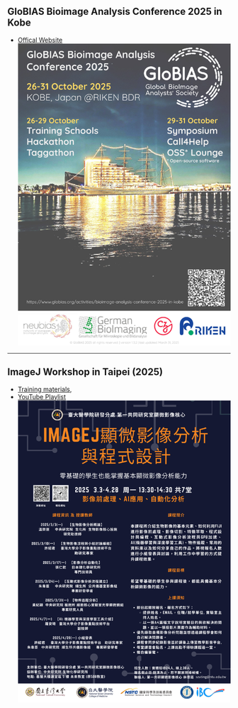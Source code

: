 
## GloBIAS Bioimage Analysis Conference 2025 in Kobe 
- [Offical Website](https://www.globias.org/activities/bioimage-analysis-conference-2025-in-kobe)
![GloBIAS 2025](images/GloBIAS2025_advertising-poster_v1p32.jpg)

---------------------------------

## ImageJ Workshop in Taipei (2025)
- [Training materials](https://github.com/EABIAS/2025-ImageJ-Micro-Image-Analysis-and-Programming_Taipei),  
- [YouTube Playlist](https://youtube.com/playlist?list=PL_9oCBBWdG8mLVflK-MJ3YkUPmhwpKO1s&si=dzi0C2x5MDti2cIO)
![2025_workshop](images/2025_EABIAS_workshop_poster.png)






